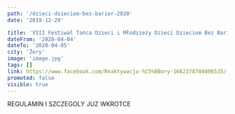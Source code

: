 ```yaml
---
path: '/dzieci-dzieciom-bez-barier-2020'
date: '2019-12-29'

title: 'VIII Festiwal Tańca Dzieci i Młodzieży Dzieci Dzieciom Bez Barier'
dateFrom: '2020-04-04'
dateTo: '2020-04-05'
city: 'Żory'
image: 'image.jpg'
tags: []
link: https://www.facebook.com/Reaktywacja-%C5%BBory-1662378704006535/
promoted: false
visible: true
---
```

REGULAMIN I SZCZEGOLY JUZ  WKROTCE

